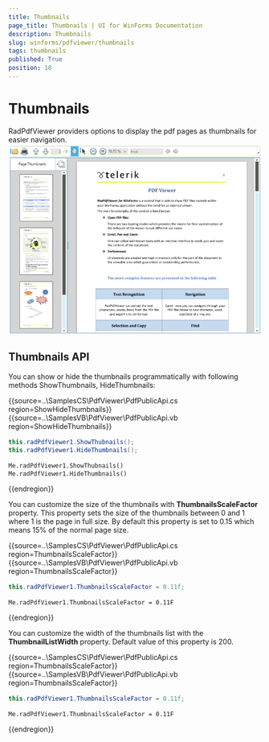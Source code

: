 ```yaml
---
title: Thumbnails
page_title: Thumbnails | UI for WinForms Documentation
description: Thumbnails
slug: winforms/pdfviewer/thumbnails
tags: thumbnails
published: True
position: 10
---
```


# Thumbnails

RadPdfViewer providers options to display the pdf pages as thumbnails for easier navigation.![pdfviewer-thumbnails 001](images/pdfviewer-thumbnails001.png)

## Thumbnails API

You can show or hide the thumbnails programmatically with following methods ShowThumbnails, HideThumbnails:

{{source=..\SamplesCS\PdfViewer\PdfPublicApi.cs region=ShowHideThumbnails}} 
{{source=..\SamplesVB\PdfViewer\PdfPublicApi.vb region=ShowHideThumbnails}} 

````C#
this.radPdfViewer1.ShowThubnails();
this.radPdfViewer1.HideThumbnails();

````
````VB.NET
Me.radPdfViewer1.ShowThubnails()
Me.radPdfViewer1.HideThumbnails()

````

{{endregion}}

You can customize the size of the thumbnails with __ThumbnailsScaleFactor__ property. This property sets the size of the thumbnails between 0 and 1 where 1 is the page in full size. By default this property is set to 0.15 which means 15% of the normal page size.

{{source=..\SamplesCS\PdfViewer\PdfPublicApi.cs region=ThumbnailsScaleFactor}} 
{{source=..\SamplesVB\PdfViewer\PdfPublicApi.vb region=ThumbnailsScaleFactor}} 

````C#
this.radPdfViewer1.ThumbnailsScaleFactor = 0.11f;

````
````VB.NET
Me.radPdfViewer1.ThumbnailsScaleFactor = 0.11F

````

{{endregion}}

You can customize the width of the thumbnails list with the __ThumbnailListWidth__ property. Default value of this property is 200.

{{source=..\SamplesCS\PdfViewer\PdfPublicApi.cs region=ThumbnailsScaleFactor}} 
{{source=..\SamplesVB\PdfViewer\PdfPublicApi.vb region=ThumbnailsScaleFactor}} 

````C#
this.radPdfViewer1.ThumbnailsScaleFactor = 0.11f;

````
````VB.NET
Me.radPdfViewer1.ThumbnailsScaleFactor = 0.11F

````

{{endregion}}